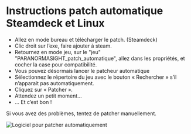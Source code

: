 # Instructions patch automatique Steamdeck et Linux

- Allez en mode bureau et télécharger le patch. (Steamdeck)
- Clic droit sur l’exe, faire ajouter à steam.
- Retournez en mode jeu, sur le "jeu" "PARANORMASIGHT_patch_automatique", allez dans les propriétés, et cocher la case pour compatibilité.
- Vous pouvez désormais lancer le patcheur automatique
- Sélectionnez le répertoire du jeu avec le bouton « Rechercher » s’il n’apparait pas automatiquement.
- Cliquez sur « Patcher ».
- Attendez un petit moment…
- … Et c’est bon !

Si vous avez des problèmes, tentez de patcher manuellement.

![Logiciel pour patcher automatiquement](/jeu/paranormasight/installation/windows_logiciel_auto.webp)
